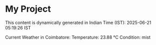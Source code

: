 # My Project

This content is dynamically generated in Indian Time (IST): 2025-06-21 05:19:26 IST


Current Weather in Coimbatore:
Temperature: 23.88 °C
Condition: mist
